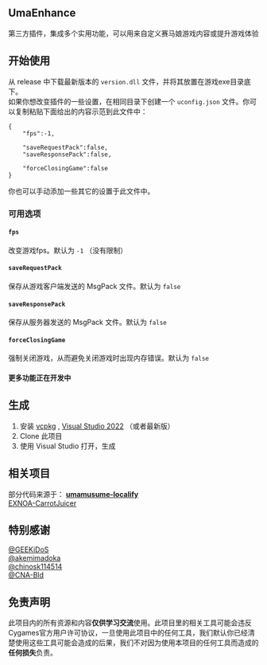 ## UmaEnhance
第三方插件，集成多个实用功能，可以用来自定义赛马娘游戏内容或提升游戏体验
## 开始使用
从 release 中下载最新版本的 `version.dll` 文件，并将其放置在游戏exe目录底下。  
如果你想改变插件的一些设置，在相同目录下创建一个 `uconfig.json` 文件。你可以复制粘贴下面给出的内容示范到此文件中：  
```
{
    "fps":-1,

    "saveRequestPack":false,
    "saveResponsePack":false,
    
    "forceClosingGame":false
}
```
你也可以手动添加一些其它的设置于此文件中。
### 可用选项
#### `fps`
改变游戏fps。默认为 `-1` （没有限制）  
#### `saveRequestPack`
保存从游戏客户端发送的 MsgPack 文件。默认为 `false`  
#### `saveResponsePack`
保存从服务器发送的 MsgPack 文件。默认为 `false`  
#### `forceClosingGame`
强制关闭游戏，从而避免关闭游戏时出现内存错误。默认为 `false`
#### 更多功能正在开发中
## 生成
1. 安装 [vcpkg](vcpkg.io) , [Visual Studio 2022](https://visualstudio.microsoft.com/) （或者最新版）
2. Clone 此项目
3. 使用 Visual Studio 打开，生成
## 相关项目 
部分代码来源于：
**[umamusume-localify](https://github.com/GEEKiDoS/umamusume-localify)**   
[EXNOA-CarrotJuicer](https://github.com/CNA-Bld/EXNOA-CarrotJuicer)    

## 特别感谢
[@GEEKiDoS](https://github.com/GEEKiDoS)  
[@akemimadoka](https://github.com/akemimadoka)  
[@chinosk114514](https://github.com/chinosk114514)  
[@CNA-Bld](https://github.com/CNA-Bld)  

## 免责声明
此项目内的所有资源和内容**仅供学习交流**使用。此项目里的相关工具可能会违反Cygames官方用户许可协议，一旦使用此项目中的任何工具，我们默认你已经清楚使用这些工具可能会造成的后果，我们不对因为使用本项目的任何工具而造成的**任何损失**负责。
